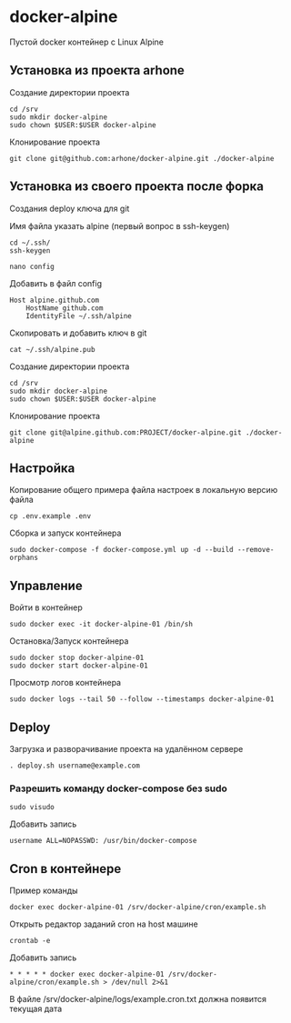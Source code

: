 # docker-alpine
Пустой docker контейнер c Linux Alpine

## Установка из проекта arhone

Создание директории проекта
```
cd /srv
sudo mkdir docker-alpine
sudo chown $USER:$USER docker-alpine
```

Клонирование проекта
```
git clone git@github.com:arhone/docker-alpine.git ./docker-alpine
```

## Установка из своего проекта после форка

Создания deploy ключа для git

Имя файла указать alpine (первый вопрос в ssh-keygen)
```
cd ~/.ssh/
ssh-keygen
```

```
nano config
```
Добавить в файл config
```
Host alpine.github.com
    HostName github.com
    IdentityFile ~/.ssh/alpine
```

Скопировать и добавить ключ в git
```
cat ~/.ssh/alpine.pub
```

Создание директории проекта
```
cd /srv
sudo mkdir docker-alpine
sudo chown $USER:$USER docker-alpine
```

Клонирование проекта
```
git clone git@alpine.github.com:PROJECT/docker-alpine.git ./docker-alpine
```

## Настройка
Копирование общего примера файла настроек в локальную версию файла
```
cp .env.example .env
```

Сборка и запуск контейнера
```
sudo docker-compose -f docker-compose.yml up -d --build --remove-orphans
```

## Управление
Войти в контейнер
```
sudo docker exec -it docker-alpine-01 /bin/sh
```

Остановка/Запуск контейнера
```
sudo docker stop docker-alpine-01
sudo docker start docker-alpine-01
```

Просмотр логов контейнера
```
sudo docker logs --tail 50 --follow --timestamps docker-alpine-01
```

## Deploy
Загрузка и разворачивание проекта на удалённом сервере
```
. deploy.sh username@example.com
```

### Разрешить команду docker-compose без sudo
```
sudo visudo
```
Добавить запись
```
username ALL=NOPASSWD: /usr/bin/docker-compose
```


## Cron в контейнере
Пример команды
```
docker exec docker-alpine-01 /srv/docker-alpine/cron/example.sh
```

Открыть редактор заданий cron на host машине
```
crontab -e
```

Добавить запись
```
* * * * * docker exec docker-alpine-01 /srv/docker-alpine/cron/example.sh > /dev/null 2>&1
```

В файле /srv/docker-alpine/logs/example.cron.txt должна появится текущая дата
